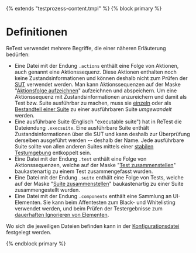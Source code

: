 {% extends "testprozess-content.tmpl" %}
{% block primary %}

Definitionen
============

ReTest verwendet mehrere Begriffe, die einer näheren Erläuterung bedürfen:

* Eine Datei mit der Endung `.actions` enthält eine Folge von Aktionen, auch genannt eine Aktionssequenz.
  Diese Aktionen enthalten noch keine Zustandsinformationen und können deshalb nicht zum Prüfen der [SUT](was-ist-die-sut.md) verwendet werden.
  Man kann Aktionssequenzen auf der Maske "[Aktionsfolge aufzeichnen](../recapture/aktionsfolge-aufzeichnen.md)" aufzeichnen und abspeichern.
  Um eine Aktionssequenz mit Zustandsinformationen anzureichern und damit als Test bzw. Suite ausführbar zu machen, muss sie [einzeln](../recapture/aktionsfolge-umwandeln.md)
  oder als [Bestandteil einer Suite](../recapture/suite-umwandeln.md) zu einer ausführbaren Suite *umgewandelt* werden.
* Eine ausführbare Suite (Englisch "executable suite") hat in ReTest die Dateiendung `.execsuite`.
  Eine ausführbare Suite enthält Zustandsinformationen über die SUT und kann deshalb zur Überprüfung derselben ausgeführt werden -- deshalb der Name.
  Jede ausführbare Suite sollte von allen anderen Suites mittels einer [stabilen Testumgebung](stabile-testumgebung.md) entkoppelt sein.
* Eine Datei mit der Endung `.test` enthält eine Folge von Aktionssequenzen, welche auf der Maske "[Test zusammenstellen](../recapture/test-zusammenstellen.md)" baukastenartig zu einem Test zusammengefasst wurden.
* Eine Datei mit der Endung `.suite` enthält eine Folge von Tests, welche auf der Maske "[Suite zusammenstellen](../recapture/suite-zusammenstellen)" baukastenartig zu einer Suite zusammengestellt wurden.
* Eine Datei mit der Endung `.components` enthält eine Sammlung an UI-Elementen. Sie kann beim Affentesten zum Black- und Whitelisting verwendet werden, und beim Prüfen der Testergebnisse zum [dauerhaften Ignorieren von Elementen](../review/ui-elemente-ignorieren.md).

Wo sich die jeweiligen Dateien befinden kann in der [Konfigurationsdatei](../konfiguration/konfigurationdatei.md) festgelegt werden.

{% endblock primary %}
